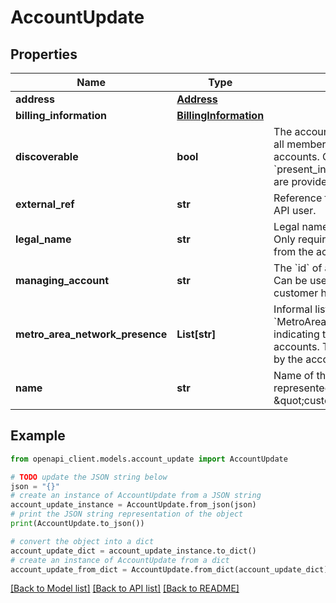 # AccountUpdate


## Properties

Name | Type | Description | Notes
------------ | ------------- | ------------- | -------------
**address** | [**Address**](Address.md) |  | 
**billing_information** | [**BillingInformation**](BillingInformation.md) |  | [optional] 
**discoverable** | **bool** | The account will be included for all members of the ix in the list of accounts.  Only &#x60;id&#x60;, &#x60;name&#x60; and &#x60;present_in_metro_area_networks&#x60; are provided to other members. | [optional] [default to False]
**external_ref** | **str** | Reference field, free to use for the API user. | [optional] 
**legal_name** | **str** | Legal name of the organisation. Only required when it&#39;s different from the account name.  | [optional] 
**managing_account** | **str** | The &#x60;id&#x60; of a managing account. Can be used for creating a customer hierachy.  | [optional] 
**metro_area_network_presence** | **List[str]** | Informal list of &#x60;MetroAreaNetwork&#x60; ids, indicating the presence to other accounts. The list is maintained by the account and can be empty.  | 
**name** | **str** | Name of the account, how it gets represented in e.g. a \&quot;customers list\&quot;.  | 

## Example

```python
from openapi_client.models.account_update import AccountUpdate

# TODO update the JSON string below
json = "{}"
# create an instance of AccountUpdate from a JSON string
account_update_instance = AccountUpdate.from_json(json)
# print the JSON string representation of the object
print(AccountUpdate.to_json())

# convert the object into a dict
account_update_dict = account_update_instance.to_dict()
# create an instance of AccountUpdate from a dict
account_update_from_dict = AccountUpdate.from_dict(account_update_dict)
```
[[Back to Model list]](../README.md#documentation-for-models) [[Back to API list]](../README.md#documentation-for-api-endpoints) [[Back to README]](../README.md)



